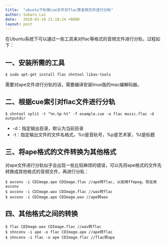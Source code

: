 ```yaml
---
title:  "ubuntu下利用cue文件对flac等音频文件进行分轨"
author: Subaru Lai
date:   2018-03-19 21:18:24 +0800
layout: post
---
```

在Ubuntu系统下可以通过一些工具来对flac等格式的音频文件进行分轨，过程如下：

## **一、安装所需的工具**
`$ sudo apt-get install flac shntool libav-tools`

需要对ape文件进行分轨的话，需要编译安装linux版的mac编解码器。

## **二、根据cue索引对flac文件进行分轨**
`$ shntool split -t "%n.%p-%t" -f example.cue -o flac music.flac -d outputdir`

- -d：指定输出目录，默认为当前目录
- -t：指定输出文件的文件名格式，%n是音轨号，%p是艺术家，%t是标题

## **三、将ape格式的文件转换为其他格式**
对ape文件进行分轨似乎会出现一些比较麻烦的错误，可以先将ape格式的文件先转换成其他格式的音频文件，再进行分轨：
```
$ avconv -i CDImage.ape CDImage.flac //ape转flac, 以前用ffmpeg，现在用avconv
$ avconv -i CDImage.wav CDImage.flac //wav转flac
$ avconv -i CDImage.ape CDImage.wav //ape转wav 
```

## **四、其他格式之间的转换**
```
$ flac CDImage.wav CDImage.flac //wav转flac
$ shnconv -i ape -o flac CDImage.ape //ape转flac
$ shnconv -i flac -o ape CDImage.flac //flac转ape
```
